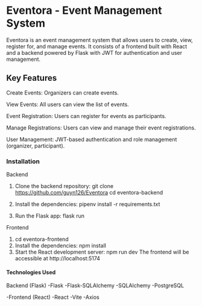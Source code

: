 # Eventora - Event Management System
Eventora is an event management system that allows users to create, view, register for, and manage events. It consists of a frontend built with React and a backend powered by Flask with JWT for authentication and user management.


## Key Features
Create Events: Organizers can create events.

View Events: All users can view the list of events.

Event Registration: Users can register for events as participants.

Manage Registrations: Users can view and manage their event registrations.

User Management: JWT-based authentication and role management (organizer, participant).

### Installation

Backend
1. Clone the backend repository:
git clone <https://github.com/guyn126/Eventora>
cd eventora-backend

2. Install the dependencies:
pipenv install -r requirements.txt

3. Run the Flask app:
flask run

Frontend 
1. cd eventora-frontend
2. Install the dependencies: npm install
3. Start the React development server: npm run dev
    The frontend will be accessible at http://localhost:5174


#### Technologies Used
 Backend (Flask)
-Flask
-Flask-SQLAlchemy
-SQLAlchemy
-PostgreSQL

-Frontend (React)
-React
-Vite
-Axios
